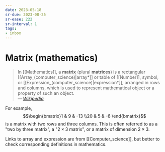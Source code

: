 ```yaml
---
date: 2023-05-18
sr-due: 2023-08-25
sr-ease: 222
sr-interval: 1
tags:
- inbox
---
```


# Matrix (mathematics)

> In [[Mathematics]], a **matrix** (plural **matrices**) is a rectangular
> [[Array_(computer_science)|array*]] or table of [[Number]], symbol, or
> [[Expression_(computer_science)|expression*]], arranged in rows and columns,
> which is used to represent mathematical object or a property of such an
> object.\
> — <cite>[Wikipedia](https://en.wikipedia.org/wiki/Matrix_\(mathematics\))</cite>

For example, $$\begin{bmatrix}1 & 9 & -13 \\20 & 5 & -6 \end{bmatrix}$$
is a matrix with two rows and three columns. This is often referred to as a
"two by three matrix", a "$2\times 3$ matrix", or a matrix of dimension
$2\times 3$.

Links to array and expression are from [[Computer_science]], but better to check
corresponding definitions in mathematics.